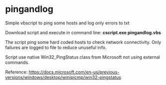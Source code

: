 # pingandlog

Simple vbscript to ping some hosts and log only errors to txt

Download script and execute in command line:
**cscript.exe pingandlog.vbs**

The script ping some hard coded hosts to check network connectivity.
Only failures are logged to file to reduce unuseful info.

Script use native Win32_PingStatus class from Microsoft not using external commands.

Reference:
https://docs.microsoft.com/en-us/previous-versions/windows/desktop/wmipicmp/win32-pingstatus
